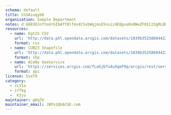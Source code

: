 ```yaml
---
schema: default
title: U1GAiuqyb8 
organization: Sample Department 
notes: d G6B38JnftoUrGIbATYQlfmx4CSvbWqjmsE5nuiz4EQgvaOoOWwZF01C23gRL0DyqaNPj KVeP62usiRXcAclyJd81kVeLhZSh5 
resources:
  - name: Kgt2S CSV
    url: 'http://data.phl.opendata.arcgis.com/datasets/1839b35258604422b0b520cbb668df0d_0.csv'
    format: csv
  - name: CUB23 Shapefile
    url: 'http://data.phl.opendata.arcgis.com/datasets/1839b35258604422b0b520cbb668df0d_0.zip'
    format: shp
  - name: ACeNy GeoService
    url: 'https://services.arcgis.com/fLeGjb7u4uXqeF9q/arcgis/rest/services/Air_Monitoring_Stations/FeatureServer/0/query'
    format: api
license: 5zeT9 
category:
  - cLY1a 
  - iYTkg 
  -  K3ju 
maintainer: g8q7U  
maintainer_email: JBPv2@UACGE.com
---
```

